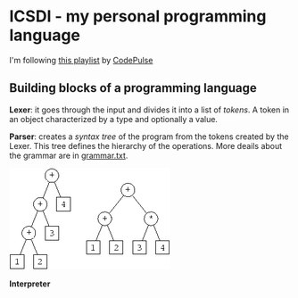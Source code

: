 # ICSDI - my personal programming language

I'm following [this playlist](https://www.youtube.com/playlist?list=PLZQftyCk7_SdoVexSmwy_tBgs7P0b97yD "Make your OWN programming language") by [CodePulse](https://www.youtube.com/channel/UCUVahoidFA7F3Asfvamrm7w "CodePulse")

## Building blocks of a programming language

**Lexer**: it goes through the input and divides it into a list of _tokens_. A token in an object characterized by a type and optionally a value.

**Parser**: creates a _syntax tree_ of the program from the tokens created by the Lexer. This tree defines the hierarchy of the operations. More deails about the grammar are in [grammar.txt](https://github.com/albertomosconi/icsdi/blob/master/grammar.txt "details about the grammar").

![syntax tree](https://raw.githubusercontent.com/albertomosconi/icsdi/master/syntax-tree.png "Syntax Tree")

**Interpreter**
